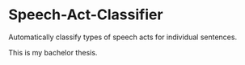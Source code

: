 # Speech-Act-Classifier
Automatically classify types of speech acts for individual sentences.

This is my bachelor thesis.
